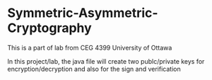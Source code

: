 # Symmetric-Asymmetric-Cryptography
This is a part of lab from CEG 4399 University of Ottawa

In this project/lab, the java file will create two publc/private keys for encryption/decryption and also for the sign and verification
